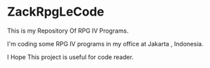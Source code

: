 ZackRpgLeCode
=============

This is my Repository Of RPG IV Programs. 

I'm coding some RPG IV programs in my office at Jakarta , Indonesia.

I Hope This project is useful for code reader.


